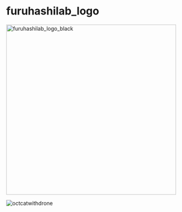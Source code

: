 # furuhashilab_logo

<img width="452" alt="furuhashilab_logo_black" src="https://user-images.githubusercontent.com/416977/41009717-aff647ec-696d-11e8-8acc-6c99bc83ccff.png">


![octcatwithdrone](https://user-images.githubusercontent.com/416977/60519827-4c3b1c00-9d1f-11e9-9cbb-d81cf55b132d.png)
